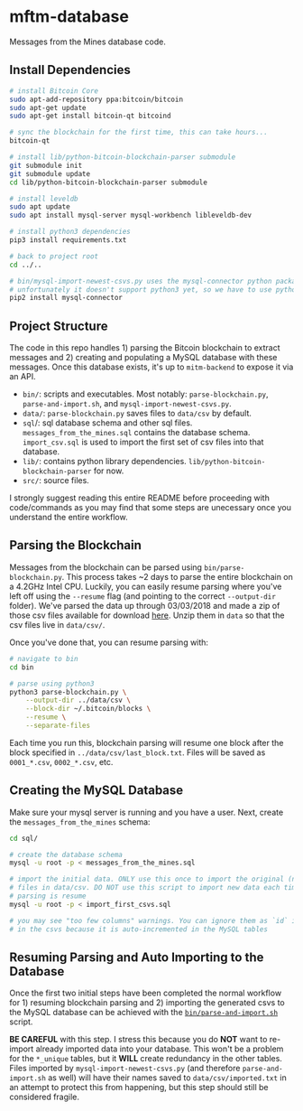 # mftm-database

Messages from the Mines database code.

## Install Dependencies

```bash
# install Bitcoin Core
sudo apt-add-repository ppa:bitcoin/bitcoin
sudo apt-get update
sudo apt-get install bitcoin-qt bitcoind

# sync the blockchain for the first time, this can take hours...
bitcoin-qt

# install lib/python-bitcoin-blockchain-parser submodule
git submodule init
git submodule update
cd lib/python-bitcoin-blockchain-parser submodule

# install leveldb
sudo apt update
sudo apt install mysql-server mysql-workbench libleveldb-dev

# install python3 dependencies
pip3 install requirements.txt

# back to project root 
cd ../..

# bin/mysql-import-newest-csvs.py uses the mysql-connector python package
# unfortunately it doesn't support python3 yet, so we have to use python2
pip2 install mysql-connector
```

## Project Structure

The code in this repo handles 1) parsing the Bitcoin blockchain to extract messages and 2) creating and populating a MySQL database with these messages. Once this database exists, it's up to `mitm-backend` to expose it via an API.

- `bin/`: scripts and executables. Most notably: `parse-blockchain.py`, `parse-and-import.sh`, and `mysql-import-newest-csvs.py`. 
- `data/`: `parse-blockchain.py` saves files to `data/csv` by default. 
- `sql`/: sql database schema and other sql files. `messages_from_the_mines.sql` contains the database schema. `import_csv.sql` is used to import the first set of csv files into that database.
- `lib/`: contains python library dependencies. `lib/python-bitcoin-blockchain-parser` for now.
- `src/`: source files.

I strongly suggest reading this entire README before proceeding with code/commands as you may find that some steps are unecessary once you understand the entire workflow.

## Parsing the Blockchain

Messages from the blockchain can be parsed using `bin/parse-blockchain.py`. This process takes ~2 days to parse the entire blockchain on a 4.2GHz Intel CPU. Luckily, you can easily resume parsing where you've left off using the `--resume` flag (and pointing to the correct `--output-dir` folder). We've parsed the data up through 03/03/2018 and made a zip of those csv files available for download [here](https://git.brangerbriz.com:4443/bdorsey/mftm-database/uploads/1454a9de2845a7aadbf4153ed3d62314/csv_03-03-2018.tar.gz). Unzip them in `data` so that the csv files live in `data/csv/`.

Once you've done that, you can resume parsing with:

```bash
# navigate to bin
cd bin

# parse using python3
python3 parse-blockchain.py \
	--output-dir ../data/csv \
	--block-dir ~/.bitcoin/blocks \
	--resume \
	--separate-files
```

Each time you run this, blockchain parsing will resume one block after the block specified in `../data/csv/last_block.txt`. Files will be saved as `0001_*.csv`, `0002_*.csv`, etc.

## Creating the MySQL Database

Make sure your mysql server is running and you have a user. Next, create the `messages_from_the_mines` schema:

```bash
cd sql/

# create the database schema
mysql -u root -p < messages_from_the_mines.sql

# import the initial data. ONLY use this once to import the original (non XXXX_*.csv) 
# files in data/csv. DO NOT use this script to import new data each time blockchain 
# parsing is resume
mysql -u root -p < import_first_csvs.sql

# you may see "too few columns" warnings. You can ignore them as `id` is not present
# in the csvs because it is auto-incremented in the MySQL tables
```

## Resuming Parsing and Auto Importing to the Database

Once the first two initial steps have been completed the normal workflow for 1) resuming blockchain parsing and 2) importing the generated csvs to the MySQL database can be achieved with the [`bin/parse-and-import.sh`](bin/parse-and-import.sh) script. 

**BE CAREFUL** with this step. I stress this because you do **NOT** want to re-import already imported data into your database. This won't be a problem for the `*_unique` tables, but it **WILL** create redundancy in the other tables. Files imported by `mysql-import-newest-csvs.py` (and therefore `parse-and-import.sh` as well) will have their names saved to `data/csv/imported.txt` in an attempt to protect this from happening, but this step should still be considered fragile.